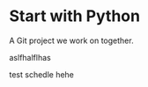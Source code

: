 Start with Python
=================

A Git project we work on together.


aslfhalflhas

test schedle hehe
